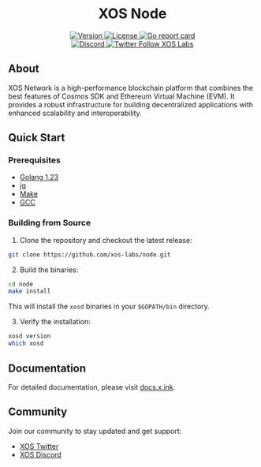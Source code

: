 <!--
parent:
  order: false
-->

<div align="center">
  <h1> XOS Node </h1>
</div>

<div align="center">
  <a href="https://github.com/xos-labs/node/releases/latest">
    <img alt="Version" src="https://img.shields.io/github/tag/xos-labs/node.svg" />
  </a>
  <a href="https://github.com/xos-labs/node/blob/main/LICENSE">
    <img alt="License" src="https://img.shields.io/github/license/xos-labs/node.svg" />
  </a>
  <a href="https://goreportcard.com/report/github.com/xos-labs/node">
    <img alt="Go report card" src="https://goreportcard.com/badge/github.com/xos-labs/node"/>
  </a>
</div>
<div align="center">
  <a href="https://discord.gg/xosnetwork">
    <img alt="Discord" src="https://img.shields.io/discord/809048090249134080.svg" />
  </a>
  <a href="https://x.com/xos_labs">
    <img alt="Twitter Follow XOS Labs" src="https://img.shields.io/twitter/follow/xos_labs"/>
  </a>
</div>

## About

XOS Network is a high-performance blockchain platform that combines the best features of Cosmos SDK and Ethereum Virtual Machine (EVM). It provides a robust infrastructure for building decentralized applications with enhanced scalability and interoperability.

## Quick Start

### Prerequisites

- [Golang 1.23](https://go.dev/doc/install)
- [jq](https://stedolan.github.io/jq/download/)
- [Make](https://www.gnu.org/software/make/)
- [GCC](https://gcc.gnu.org/install/)

### Building from Source

1. Clone the repository and checkout the latest release:
```bash
git clone https://github.com/xos-labs/node.git
```

2. Build the binaries:
```bash
cd node
make install
```

This will install the `xosd` binaries in your `$GOPATH/bin` directory.

3. Verify the installation:
```bash
xosd version
which xosd
```

## Documentation

For detailed documentation, please visit [docs.x.ink](https://docs.x.ink/).

## Community

Join our community to stay updated and get support:

- [XOS Twitter](https://x.com/xos_labs)
- [XOS Discord](https://discord.gg/xosnetwork)